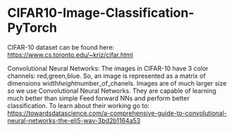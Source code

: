 # CIFAR10-Image-Classification-PyTorch
CIFAR-10 dataset can be found here: https://www.cs.toronto.edu/~kriz/cifar.html

Convolutional Neural Networks:
The images in CIFAR-10 have 3 color channels: red,green,blue. So, an image is represented as a matrix of dimensions width*height*number_of_chanels. Images are of much larger size so we use Convolutional Neural Networks. They are capable of learning much better than simple Feed forward NNs and perform better classification. To learn about their working go to: https://towardsdatascience.com/a-comprehensive-guide-to-convolutional-neural-networks-the-eli5-way-3bd2b1164a53

